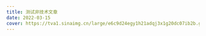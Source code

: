 ```yaml
---
title: 测试非技术文章
date: 2022-03-15
cover: https://tva1.sinaimg.cn/large/e6c9d24egy1h21adqj3x1g20dc07ib2b.gif
---
```

